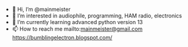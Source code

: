 - 👋 Hi, I’m @mainmeister
- 👀 I’m interested in audiophile, programming, HAM radio, electronics
- 🌱 I’m currently learning advanced python version 13
- 📫 How to reach me mailto:mainmeister@gmail.com https://bumblingelectron.blogspot.com/

<!---
mainmeister/mainmeister is a ✨ special ✨ repository because its `README.md` (this file) appears on your GitHub profile.
You can click the Preview link to take a look at your changes.
--->

